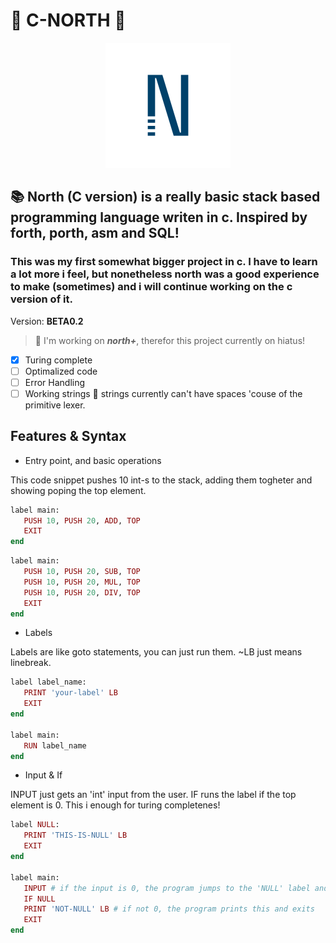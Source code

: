 # 🧭 C-NORTH 🧭
<p align="center">
  <img src="logo.png" alt="Sublime's custom image" width="200"/>
</p>

## 📚 North (C version) is a really basic stack based programming language writen in c. Inspired by forth, porth, asm and SQL!
### This was my first somewhat bigger project in c. I have to learn a lot more i feel, but nonetheless north was a good experience to make (sometimes) and i will continue working on the c version of it.

Version: **BETA0.2**

> 📌 I'm working on __*north+*__, therefor this project currently on hiatus!

- [x] Turing complete
- [ ] Optimalized code
- [ ] Error Handling
- [ ] Working strings 🔴 strings currently can't have spaces 'couse of the primitive lexer.

## Features & Syntax
- Entry point, and basic operations

This code snippet pushes 10 int-s to the stack, adding them togheter and showing poping the top element.

 ```ruby
label main:
    PUSH 10, PUSH 20, ADD, TOP
    EXIT
end
```

 ```ruby
label main:
    PUSH 10, PUSH 20, SUB, TOP
    PUSH 10, PUSH 20, MUL, TOP
    PUSH 10, PUSH 20, DIV, TOP
    EXIT
end
```

- Labels 

Labels are like goto statements, you can just run them. ~LB just means linebreak.

 ```ruby
label label_name:
    PRINT 'your-label' LB
    EXIT
end

label main:
    RUN label_name
end
```

- Input & If

INPUT just gets an 'int' input from the user. IF runs the label if the top element is 0. This i enough for turing completenes!

 ```ruby
label NULL:
    PRINT 'THIS-IS-NULL' LB
    EXIT
end

label main:
    INPUT # if the input is 0, the program jumps to the 'NULL' label and exits
    IF NULL
    PRINT 'NOT-NULL' LB # if not 0, the program prints this and exits
    EXIT
end
```

